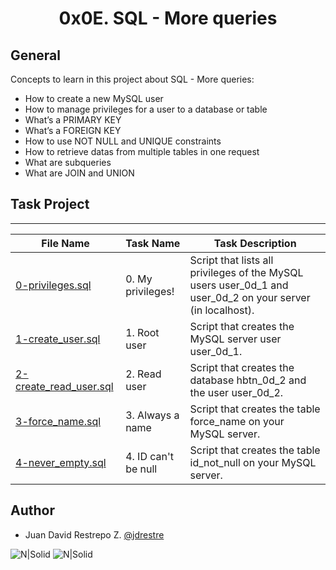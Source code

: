 <h1 align="center">0x0E. SQL - More queries</h1>


## General

Concepts to learn in this project about SQL - More queries:

- How to create a new MySQL user
- How to manage privileges for a user to a database or table
- What’s a PRIMARY KEY
- What’s a FOREIGN KEY
- How to use NOT NULL and UNIQUE constraints
- How to retrieve datas from multiple tables in one request
- What are subqueries
- What are JOIN and UNION

## Task Project
---
File Name|Task Name|Task Description
---|---|---
[0-privileges.sql](https://github.com/jdrestre/holbertonschool-higher_level_programming/tree/master/0x0E-SQL_more_queries/0-privileges.sql)|0. My privileges! |Script that lists all privileges of the MySQL users user_0d_1 and user_0d_2 on your server (in localhost).
[1-create_user.sql](https://github.com/jdrestre/holbertonschool-higher_level_programming/tree/master/0x0E-SQL_more_queries/1-create_user.sql)|1. Root user|Script that creates the MySQL server user user_0d_1.
[2-create_read_user.sql](https://github.com/jdrestre/holbertonschool-higher_level_programming/tree/master/0x0E-SQL_more_queries/2-create_read_user.sql)|2. Read user|Script that creates the database hbtn_0d_2 and the user user_0d_2.
[3-force_name.sql](https://github.com/jdrestre/holbertonschool-higher_level_programming/tree/master/0x0E-SQL_more_queries/3-force_name.sql)|3. Always a name|Script that creates the table force_name on your MySQL server.
[4-never_empty.sql](https://github.com/jdrestre/holbertonschool-higher_level_programming/tree/master/0x0E-SQL_more_queries/4-never_empty.sql)|4. ID can't be null|Script that creates the table id_not_null on your MySQL server.


## Author

- Juan David Restrepo Z. [@jdrestre](https://twitter.com/jdrestre)

![N|Solid](https://www.holbertonschool.com/holberton-logo.png) ![N|Solid](https://intranet.hbtn.io/assets/holberton-logo-coral-27055cb2f875eb10bf3b3942e52a24581bc0667695bdc856d4f08b469b678000.png)
